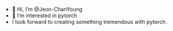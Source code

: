 - 👋 Hi, I’m @Jeon-ChanYoung
- 👀 I’m interested in pytorch
- I look forward to creating something tremendous with pytorch.

<!---
Jeon-ChanYoung/Jeon-ChanYoung is a ✨ special ✨ repository because its `README.md` (this file) appears on your GitHub profile.
You can click the Preview link to take a look at your changes.

--->

